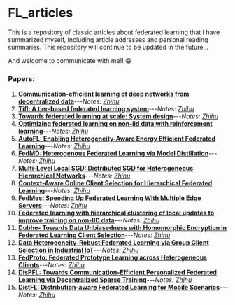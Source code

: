 # FL_articles

This is a repository of classic articles about federated learning that I have summarized myself, including article addresses and personal reading summaries. This repository will continue to be updated in the future...

And welcome to communicate with me!! 😁

### Papers:

1. **[Communication-efficient learning of deep networks from decentralized data](http://proceedings.mlr.press/v54/mcmahan17a/mcmahan17a.pdf)**---*Notes: [Zhihu](https://zhuanlan.zhihu.com/p/445458807)*
2. **[Tifl: A tier-based federated learning system](https://arxiv.org/pdf/2001.09249.pdf?ref=https://githubhelp.com)**---*Notes: [Zhihu](https://zhuanlan.zhihu.com/p/447913988)*
3. **[Towards federated learning at scale: System design](https://proceedings.mlsys.org/paper/2019/file/bd686fd640be98efaae0091fa301e613-Paper.pdf)**---*Notes: [Zhihu](https://zhuanlan.zhihu.com/p/450993635)*
4. **[Optimizing federated learning on non-iid data with reinforcement learning](https://ieeexplore.ieee.org/abstract/document/9155494)**---*Notes: [Zhihu](https://zhuanlan.zhihu.com/p/458716656)*
5. **[AutoFL: Enabling Heterogeneity-Aware Energy Efficient Federated Learning](https://arxiv.org/pdf/2107.08147.pdf)**---*Notes: [Zhihu](https://zhuanlan.zhihu.com/p/458692228)*
6. **[FedMD: Heterogenous Federated Learning via Model Distillation](https://arxiv.org/pdf/1910.03581.pdf)**---*Notes: [Zhihu](https://zhuanlan.zhihu.com/p/461482014)*
7. **[Multi-Level Local SGD: Distributed SGD for Heterogeneous Hierarchical Networks](https://openreview.net/forum?id=C70cp4Cn32)**---*Notes: [Zhihu](https://zhuanlan.zhihu.com/p/482139548)*
8. **[Context-Aware Online Client Selection for Hierarchical Federated Learning](https://arxiv.org/abs/2112.00925)**---*Notes: [Zhihu](https://zhuanlan.zhihu.com/p/497034591)*
9. **[FedMes: Speeding Up Federated Learning With Multiple Edge Servers](https://ieeexplore.ieee.org/abstract/document/9562553)**---*Notes: [Zhihu](https://zhuanlan.zhihu.com/p/482131239)*
10. **[Federated learning with hierarchical clustering of local updates to improve training on non-IID data](https://ieeexplore.ieee.org/abstract/document/9207469)**---*Notes: [Zhihu](https://zhuanlan.zhihu.com/p/544835822)*
11. **[Dubhe- Towards Data Unbiasedness with Homomorphic Encryption in Federated Learning Client Selection](https://dl.acm.org/doi/abs/10.1145/3472456.3473513)**---*Notes: [Zhihu](https://zhuanlan.zhihu.com/p/547384043)*
12. **[Data Heterogeneity-Robust Federated Learning via Group Client Selection in Industrial IoT](https://ieeexplore.ieee.org/abstract/document/9741255)**---*Notes: [Zhihu](https://zhuanlan.zhihu.com/p/554958731)*
13. **[FedProto: Federated Prototype Learning across Heterogeneous Clients](https://www.aaai.org/AAAI22Papers/AAAI-6846.YueT.pdf)**---*Notes: [Zhihu](https://zhuanlan.zhihu.com/p/557496174)*
14. **[DisPFL: Towards Communication-Efficient Personalized Federated Learning via Decentralized Sparse Training](https://arxiv.org/abs/2206.00187)**---*Notes: [Zhihu](https://zhuanlan.zhihu.com/p/559215527)*
15. **[DistFL: Distribution-aware Federated Learning for Mobile Scenarios](https://dl.acm.org/doi/abs/10.1145/3494966)**---*Notes: [Zhihu](https://zhuanlan.zhihu.com/p/559996133)*
